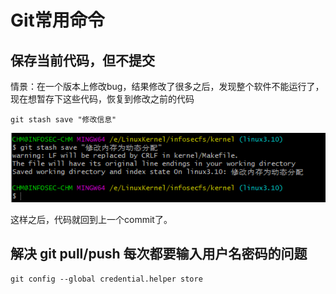 # Git常用命令



## 保存当前代码，但不提交

情景：在一个版本上修改bug，结果修改了很多之后，发现整个软件不能运行了，现在想暂存下这些代码，恢复到修改之前的代码



```shell
git stash save "修改信息"
```



![image-20201210193321666](https://raw.githubusercontent.com/supermanc88/ImageSources/master/image-20201210193321666.png)

这样之后，代码就回到上一个commit了。


## 解决 git pull/push 每次都要输入用户名密码的问题

```shell
git config --global credential.helper store
```
